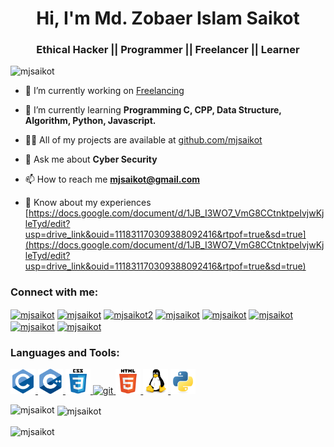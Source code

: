 <h1 align="center">Hi, I'm Md. Zobaer Islam Saikot</h1>
<h3 align="center">Ethical Hacker || Programmer || Freelancer || Learner</h3>

<p align="left"> <img src="https://komarev.com/ghpvc/?username=mjsaikot&label=Profile%20views&color=0e75b6&style=flat" alt="mjsaikot" /> </p>

- 🔭 I’m currently working on [Freelancing](fiverr.com/mjsaikot)

- 🌱 I’m currently learning **Programming C, CPP, Data Structure, Algorithm, Python, Javascript.**

- 👨‍💻 All of my projects are available at [github.com/mjsaikot](github.com/mjsaikot)

- 💬 Ask me about **Cyber Security**

- 📫 How to reach me **mjsaikot@gmail.com**

- 📄 Know about my experiences [https://docs.google.com/document/d/1JB_I3WO7_VmG8CCtnktpeIvjwKjleTyd/edit?usp=drive_link&ouid=111831170309388092416&rtpof=true&sd=true](https://docs.google.com/document/d/1JB_I3WO7_VmG8CCtnktpeIvjwKjleTyd/edit?usp=drive_link&ouid=111831170309388092416&rtpof=true&sd=true)

<h3 align="left">Connect with me:</h3>
<p align="left">
<a href="https://twitter.com/mjsaikot" target="blank"><img align="center" src="https://raw.githubusercontent.com/rahuldkjain/github-profile-readme-generator/master/src/images/icons/Social/twitter.svg" alt="mjsaikot" height="30" width="40" /></a>
<a href="https://linkedin.com/in/mjsaikot" target="blank"><img align="center" src="https://raw.githubusercontent.com/rahuldkjain/github-profile-readme-generator/master/src/images/icons/Social/linked-in-alt.svg" alt="mjsaikot" height="30" width="40" /></a>
<a href="https://fb.com/mjsaikot2" target="blank"><img align="center" src="https://raw.githubusercontent.com/rahuldkjain/github-profile-readme-generator/master/src/images/icons/Social/facebook.svg" alt="mjsaikot2" height="30" width="40" /></a>
<a href="https://instagram.com/mjsaikot" target="blank"><img align="center" src="https://raw.githubusercontent.com/rahuldkjain/github-profile-readme-generator/master/src/images/icons/Social/instagram.svg" alt="mjsaikot" height="30" width="40" /></a>
<a href="https://www.youtube.com/c/mjsaikot" target="blank"><img align="center" src="https://raw.githubusercontent.com/rahuldkjain/github-profile-readme-generator/master/src/images/icons/Social/youtube.svg" alt="mjsaikot" height="30" width="40" /></a>
<a href="https://www.hackerrank.com/mjsaikot" target="blank"><img align="center" src="https://raw.githubusercontent.com/rahuldkjain/github-profile-readme-generator/master/src/images/icons/Social/hackerrank.svg" alt="mjsaikot" height="30" width="40" /></a>
<a href="https://codeforces.com/profile/mjsaikot" target="blank"><img align="center" src="https://raw.githubusercontent.com/rahuldkjain/github-profile-readme-generator/master/src/images/icons/Social/codeforces.svg" alt="mjsaikot" height="30" width="40" /></a>
<a href="https://www.leetcode.com/mjsaikot" target="blank"><img align="center" src="https://raw.githubusercontent.com/rahuldkjain/github-profile-readme-generator/master/src/images/icons/Social/leet-code.svg" alt="mjsaikot" height="30" width="40" /></a>
</p>

<h3 align="left">Languages and Tools:</h3>
<p align="left"> <a href="https://www.cprogramming.com/" target="_blank" rel="noreferrer"> <img src="https://raw.githubusercontent.com/devicons/devicon/master/icons/c/c-original.svg" alt="c" width="40" height="40"/> </a> <a href="https://www.w3schools.com/cpp/" target="_blank" rel="noreferrer"> <img src="https://raw.githubusercontent.com/devicons/devicon/master/icons/cplusplus/cplusplus-original.svg" alt="cplusplus" width="40" height="40"/> </a> <a href="https://www.w3schools.com/css/" target="_blank" rel="noreferrer"> <img src="https://raw.githubusercontent.com/devicons/devicon/master/icons/css3/css3-original-wordmark.svg" alt="css3" width="40" height="40"/> </a> <a href="https://git-scm.com/" target="_blank" rel="noreferrer"> <img src="https://www.vectorlogo.zone/logos/git-scm/git-scm-icon.svg" alt="git" width="40" height="40"/> </a> <a href="https://www.w3.org/html/" target="_blank" rel="noreferrer"> <img src="https://raw.githubusercontent.com/devicons/devicon/master/icons/html5/html5-original-wordmark.svg" alt="html5" width="40" height="40"/> </a> <a href="https://www.linux.org/" target="_blank" rel="noreferrer"> <img src="https://raw.githubusercontent.com/devicons/devicon/master/icons/linux/linux-original.svg" alt="linux" width="40" height="40"/> </a> <a href="https://www.python.org" target="_blank" rel="noreferrer"> <img src="https://raw.githubusercontent.com/devicons/devicon/master/icons/python/python-original.svg" alt="python" width="40" height="40"/> </a> </p>

<p><img align="left" src="https://github-readme-stats.vercel.app/api/top-langs?username=mjsaikot&show_icons=true&locale=en&layout=compact" alt="mjsaikot" /></p>

<p>&nbsp;<img align="center" src="https://github-readme-stats.vercel.app/api?username=mjsaikot&show_icons=true&locale=en" alt="mjsaikot" /></p>

<p><img align="center" src="https://github-readme-streak-stats.herokuapp.com/?user=mjsaikot&" alt="mjsaikot" /></p>
